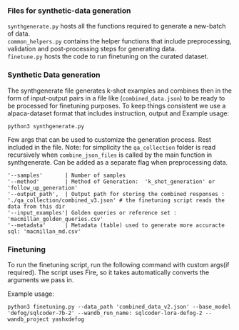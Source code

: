 

### Files for synthetic-data generation

```synthgenerate.py``` hosts all the functions required to generate a new-batch of data.  
```common_helpers.py``` contains the helper functions that include preprocessing, validation and post-processing steps for generating data.   
```finetune.py``` hosts the code to run finetuning on the curated dataset.  

### Synthetic Data generation
The synthgenerate file generates k-shot examples and combines then in the form of input-output pairs in a file like (```combined_data.json```) to be ready to be processed for finetuning purposes. To keep things consistent we use a alpaca-dataset format that includes instruction, output and 
Example usage:  
```
python3 synthgenerate.py
```
Few args that can be used to customize the generation process. Rest included in the file. 
Note: for simplicity the ```qa_collection``` folder is read recursively when ```combine_json_files``` is called by the main function in synthgenerate. 
Can be added as a separate flag when preprocessing data.

```
'--samples'       | Number of samples 
'--method'        | Method of Generation:  'k_shot_generation' or 'follow_up_generation'
'--output_path',  | Output path for storing the combined responses : './qa_collection/combined_v3.json' # the finetuning script reads the data from this dir
'--input_examples'| Golden queries or reference set : 'macmillan_golden_queries.csv' 
'--metadata'      | Metadata (table) used to generate more accuracte sql: 'macmillan_md.csv'
```

### Finetuning
To run the finetuning script, run the following command with custom args(if required). The script uses Fire, so it takes automatically converts the arguments we pass in.   

Example usage:  
```
python3 finetuning.py --data_path 'combined_data_v2.json' --base_model 'defog/sqlcoder-7b-2' --wandb_run_name: sqlcoder-lora-defog-2 --wandb_project yashxdefog
```


